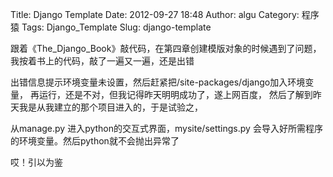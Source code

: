 Title: Django Template
Date: 2012-09-27 18:48
Author: algu
Category: 程序猿
Tags: Django_Template
Slug: django-template

跟着《The\_Django\_Book》敲代码，在第四章创建模版对象的时候遇到了问题，
我按着书上的代码，敲了一遍又一遍，还是出错

出错信息提示环境变量未设置，然后赶紧把/site-packages/django加入环境变量，
再运行，还是不对，但我记得昨天明明成功了，遂上网百度，
然后了解到昨天我是从我建立的那个项目进入的，于是试验之，

从manage.py 进入python的交互式界面，mysite/settings.py
会导入好所需程序的环境变量。然后python就不会抛出异常了

哎！引以为鉴
